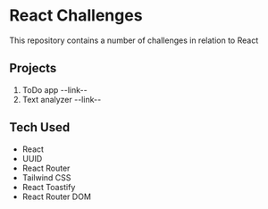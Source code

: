 # React Challenges

This repository contains a number of challenges in relation to React

## Projects

1. ToDo app --link--
2. Text analyzer --link--

## Tech Used

- React
- UUID
- React Router
- Tailwind CSS
- React Toastify
- React Router DOM
